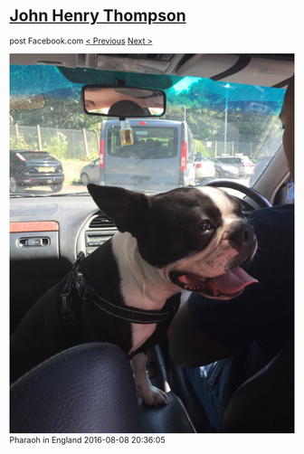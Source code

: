 # [John Henry Thompson](../README.md)
post Facebook.com
[< Previous](2016-08-08-7.md) [Next >](2016-08-08-9.md)

[![](../media/2016-08-08/Pharaoh-in-England-7.jpg)](../README.md)
Pharaoh in England
2016-08-08 20:36:05